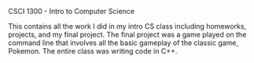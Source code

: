 CSCI 1300 - Intro to Computer Science

This contains all the work I did in my intro CS class including homeworks, projects, and my final project. The final project 
was a game played on the command line that involves all the basic gameplay of the classic game, Pokemon. The entire class
was writing code in C++.

